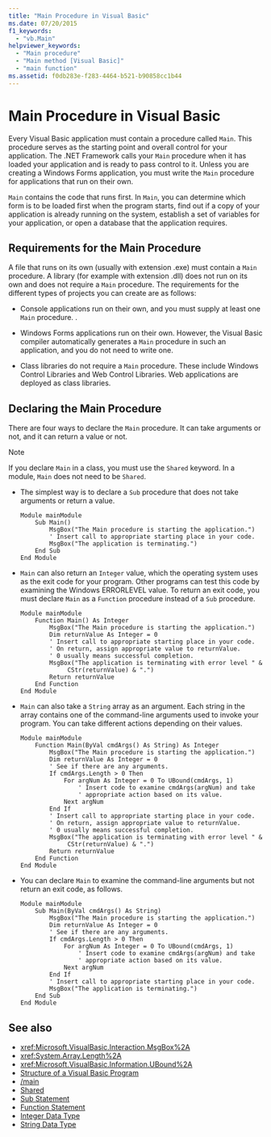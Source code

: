 ```yaml
---
title: "Main Procedure in Visual Basic"
ms.date: 07/20/2015
f1_keywords: 
  - "vb.Main"
helpviewer_keywords: 
  - "Main procedure"
  - "Main method [Visual Basic]"
  - "main function"
ms.assetid: f0db283e-f283-4464-b521-b90858cc1b44
---
```

# Main Procedure in Visual Basic
Every Visual Basic application must contain a procedure called `Main`. This procedure serves as the starting point and overall control for your application. The .NET Framework calls your `Main` procedure when it has loaded your application and is ready to pass control to it. Unless you are creating a Windows Forms application, you must write the `Main` procedure for applications that run on their own.  
  
 `Main` contains the code that runs first. In `Main`, you can determine which form is to be loaded first when the program starts, find out if a copy of your application is already running on the system, establish a set of variables for your application, or open a database that the application requires.  
  
## Requirements for the Main Procedure  
 A file that runs on its own (usually with extension .exe) must contain a `Main` procedure. A library (for example with extension .dll) does not run on its own and does not require a `Main` procedure. The requirements for the different types of projects you can create are as follows:  
  
-   Console applications run on their own, and you must supply at least one `Main` procedure. .  
  
-   Windows Forms applications run on their own. However, the Visual Basic compiler automatically generates a `Main` procedure in such an application, and you do not need to write one.  
  
-   Class libraries do not require a `Main` procedure. These include Windows Control Libraries and Web Control Libraries. Web applications are deployed as class libraries.  
  
## Declaring the Main Procedure  
 There are four ways to declare the `Main` procedure. It can take arguments or not, and it can return a value or not.  
  
> [!NOTE]
>  If you declare `Main` in a class, you must use the `Shared` keyword. In a module, `Main` does not need to be `Shared`.  
  
-   The simplest way is to declare a `Sub` procedure that does not take arguments or return a value.  
  
    ```  
    Module mainModule  
        Sub Main()  
            MsgBox("The Main procedure is starting the application.")  
            ' Insert call to appropriate starting place in your code.  
            MsgBox("The application is terminating.")  
        End Sub  
    End Module  
    ```  
  
-   `Main` can also return an `Integer` value, which the operating system uses as the exit code for your program. Other programs can test this code by examining the Windows ERRORLEVEL value. To return an exit code, you must declare `Main` as a `Function` procedure instead of a `Sub` procedure.  
  
    ```  
    Module mainModule  
        Function Main() As Integer  
            MsgBox("The Main procedure is starting the application.")  
            Dim returnValue As Integer = 0  
            ' Insert call to appropriate starting place in your code.  
            ' On return, assign appropriate value to returnValue.  
            ' 0 usually means successful completion.  
            MsgBox("The application is terminating with error level " &  
                 CStr(returnValue) & ".")  
            Return returnValue  
        End Function  
    End Module  
    ```  
  
-   `Main` can also take a `String` array as an argument. Each string in the array contains one of the command-line arguments used to invoke your program. You can take different actions depending on their values.  
  
    ```  
    Module mainModule  
        Function Main(ByVal cmdArgs() As String) As Integer  
            MsgBox("The Main procedure is starting the application.")  
            Dim returnValue As Integer = 0  
            ' See if there are any arguments.  
            If cmdArgs.Length > 0 Then  
                For argNum As Integer = 0 To UBound(cmdArgs, 1)  
                    ' Insert code to examine cmdArgs(argNum) and take  
                    ' appropriate action based on its value.  
                Next argNum  
            End If  
            ' Insert call to appropriate starting place in your code.  
            ' On return, assign appropriate value to returnValue.  
            ' 0 usually means successful completion.  
            MsgBox("The application is terminating with error level " &  
                 CStr(returnValue) & ".")  
            Return returnValue  
        End Function  
    End Module  
    ```  
  
-   You can declare `Main` to examine the command-line arguments but not return an exit code, as follows.  
  
    ```  
    Module mainModule  
        Sub Main(ByVal cmdArgs() As String)  
            MsgBox("The Main procedure is starting the application.")  
            Dim returnValue As Integer = 0  
            ' See if there are any arguments.  
            If cmdArgs.Length > 0 Then  
                For argNum As Integer = 0 To UBound(cmdArgs, 1)  
                    ' Insert code to examine cmdArgs(argNum) and take  
                    ' appropriate action based on its value.  
                Next argNum  
            End If  
            ' Insert call to appropriate starting place in your code.  
            MsgBox("The application is terminating.")  
        End Sub  
    End Module  
    ```  
  
## See also
- <xref:Microsoft.VisualBasic.Interaction.MsgBox%2A>
- <xref:System.Array.Length%2A>
- <xref:Microsoft.VisualBasic.Information.UBound%2A>
- [Structure of a Visual Basic Program](../../../visual-basic/programming-guide/program-structure/structure-of-a-visual-basic-program.md)
- [/main](../../../visual-basic/reference/command-line-compiler/main.md)
- [Shared](../../../visual-basic/language-reference/modifiers/shared.md)
- [Sub Statement](../../../visual-basic/language-reference/statements/sub-statement.md)
- [Function Statement](../../../visual-basic/language-reference/statements/function-statement.md)
- [Integer Data Type](../../../visual-basic/language-reference/data-types/integer-data-type.md)
- [String Data Type](../../../visual-basic/language-reference/data-types/string-data-type.md)

